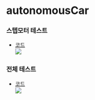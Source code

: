 # autonomousCar

### 스텝모터 테스트  
* [코드](https://github.com/mtinet/autonomousCar/blob/master/code/stepperMotor.ino)  
![](https://github.com/mtinet/autonomousCar/blob/master/image/stepMotorCircuit.jpg?raw=true)  


### 전체 테스트  
* [코드](https://github.com/mtinet/autonomousCar/blob/master/code/autonomousCar.ino)  
![](https://github.com/mtinet/autonomousCar/blob/master/image/totalCircuit.png?raw=true)  
